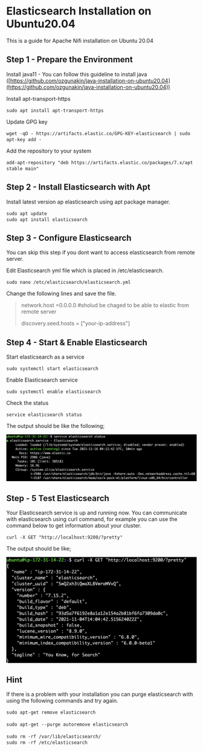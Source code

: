 # Elasticsearch Installation on Ubuntu20.04

This is a guide for Apache Nifi installation on Ubuntu 20.04

## Step 1 - Prepare the Environment

Install java11 - You can follow this guideline to install java ([https://github.com/ozgunakin/java-installation-on-ubuntu20.04](https://github.com/ozgunakin/java-installation-on-ubuntu20.04))

Install apt-transport-https

```
sudo apt install apt-transport-https 
```

Update GPG key

```
wget -qO - https://artifacts.elastic.co/GPG-KEY-elasticsearch | sudo apt-key add - 
```

Add the repository to your system

```
add-apt-repository "deb https://artifacts.elastic.co/packages/7.x/apt stable main" 
```

## Step 2 - Install Elasticsearch with Apt

Install latest version ap elasticsearch using apt package manager.

```
sudo apt update 
sudo apt install elasticsearch
```

## Step 3 - Configure Elasticsearch

You can skip this step if you dont want to access elasticsearch from remote server.

Edit Elasticsearch yml file which is placed in /etc/elasticsearch.

```
sudo nano /etc/elasticsearch/elasticsearch.yml
```

Change the following lines and save the file.

> network.host =0.0.0.0      #sholud be chaged to be able to elastic from remote server
>
> discovery.seed.hosts = \["your-ip-address"]

## Step 4 - Start & Enable Elasticsearch

Start elasticsearch as a service

```
sudo systemctl start elasticsearch
```

Enable Elasticsearch service

```
sudo systemctl enable elasticsearch
```

Check the status

```
service elasticsearch status
```

The output should be like the following;

![](.gitbook/assets/image.png)

## Step - 5 Test Elasticsearch

Your Elasticsearch service is up and running now. You can communicate with elasticsearch using curl command, for example you can use the command below to get information about your cluster.

```
curl -X GET "http://localhost:9200/?pretty" 
```

The output should be like;

![](<.gitbook/assets/image (1).png>)

## Hint

If there is a problem with your installation you can purge elasticsearch with using the following commands and try again.

```
sudo apt-get remove elasticsearch

sudo apt-get --purge autoremove elasticsearch

sudo rm -rf /var/lib/elasticsearch/ 
sudo rm -rf /etc/elasticsearch
```
